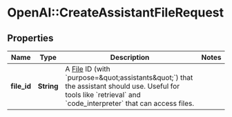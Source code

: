 # OpenAI::CreateAssistantFileRequest

## Properties
Name | Type | Description | Notes
------------ | ------------- | ------------- | -------------
**file_id** | **String** | A [File](/docs/api-reference/files) ID (with &#x60;purpose&#x3D;\&quot;assistants\&quot;&#x60;) that the assistant should use. Useful for tools like &#x60;retrieval&#x60; and &#x60;code_interpreter&#x60; that can access files. | 

